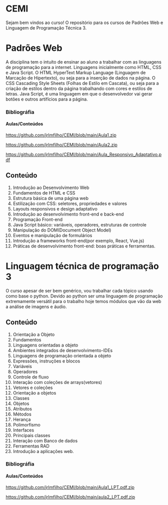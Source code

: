 # CEMI
Sejam bem vindos ao curso! O repositório para os cursos de Padrões Web e Linguagem de Programação Técnica 3.
# Padrões Web
A disciplina tem o intuíto de ensinar ao aluno a trabalhar com as linguagens de programação para a internet.
Linguagens inicialmente como HTML, CSS e Java Script. O HTML HyperText Markup Language
(Linguagem de Marcação de Hipertexto), ou seja para a inserção de dados na página. O CSS  Cascading Style Sheets
(Folhas de Estilo em Cascata), ou seja para a criação de estilos dentro da página trabalhando com cores e estilos de letras.
Java Script, é uma linguagem em que o desenvolvedor vai gerar botões e outros artifícios para a página.
### Bibliográfia

#### Aulas/Conteúdos
https://github.com/jrlmfilho/CEMI/blob/main/Aula1.zip

https://github.com/jrlmfilho/CEMI/blob/main/Aula2.zip

https://github.com/jrlmfilho/CEMI/blob/main/Aula_Responsivo_Adaptativo.pdf

## Conteúdo

1. Introdução ao Desenvolvimento Web
2. Fundamentos de HTML e CSS
3. Estrutura básica de uma página web
4. Estilização com CSS: seletores, propriedades e valores
5. Layouts responsivos e design adaptativo
6. Introdução ao desenvolvimento front-end e back-end
7. Programação Front-end
8. Java Script básico: variáveis, operadores, estruturas de controle
9. Manipulação do DOM(Document Object Model)
10. Eventos e manipulação de formulários
11. Introdução a frameworks front-end(por exemplo, React, Vue.js)
12. Práticas de desenvolvimento front-end: boas práticas e ferramentas.

 # Linguagem técnica de programação 3
O curso apesar de ser bem genérico, vou trabalhar cada tópico usando como base o python. Devido ao python ser 
uma linguagem de programação extremamente versátil para o trabalho hoje temos módulos que vão da web a análise de imagens e áudio.
## Conteúdo
 1. Orientação a Objeto
 2. Fundamentos
 3. Linguagens orientadas a objeto
 4. Ambientes integrados de desenvolvimento-IDEs
 5. Linguagens de programação orientada a objeto
 6. Expressões, instruções e blocos
 7. Variáveis
 8. Operadores
 9. Controle de fluxo
 10. Interação com coleções de arrays(vetores)
 11. Vetores e coleções
 12. Orientação a objetos
 13. Classes
 14. Objetos
 15. Atributos
 16. Métodos
 17. Herança
 18. Polimorfismo
 19. Interfaces
 20. Principais classes
 21. Interação com Banco de dados
 22. Ferramentas RAD
 23. Introdução a aplicações web.
### Bibliográfia

#### Aulas/Conteúdos
https://github.com/jrlmfilho/CEMI/blob/main/Aula1_LPT.pdf.zip

https://github.com/jrlmfilho/CEMI/blob/main/aula2_LPT.pdf.zip
